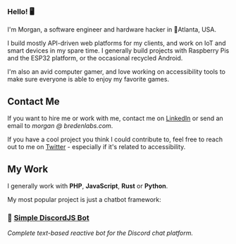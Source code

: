 ### Hello! 🖥️

I'm Morgan, a software engineer and hardware hacker in 🍑Atlanta, USA.

I build mostly API-driven web platforms for my clients, and work on IoT and smart devices in my spare time. I generally build projects with Raspberry Pis and the ESP32 platform, or the occasional recycled Android.

I'm also an avid computer gamer, and love working on accessibility tools to make sure everyone is able to enjoy my favorite games.

## Contact Me

If you want to hire me or work with me, contact me on [LinkedIn](https://www.linkedin.com/in/mbreden/) or send an email to *morgan @ bredenlabs.com*.

If you have a cool project you think I could contribute to, feel free to reach out to me on [Twitter](https://twitter.com/bredmor) - especially if it's related to accessibility.

## My Work

I generally work with **PHP**, **JavaScript**, **Rust** or **Python**.

My most popular project is just a chatbot framework:

### 💬 [Simple DiscordJS Bot](https://github.com/bredmor/simple-discord-js-bot)
*Complete text-based reactive bot for the Discord chat platform.*
